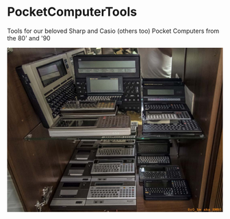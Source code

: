 # PocketComputerTools
Tools for our beloved Sharp and Casio (others too) Pocket Computers from the 80' and '90

![Vintage Calculator Collection](img/lab.jpg)

